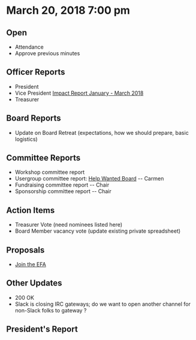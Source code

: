# March 20, 2018 7:00 pm

## Open
* Attendance
* Approve previous minutes

## Officer Reports
* President
* Vice President [Impact Report January - March 2018](https://docs.google.com/presentation/d/1_nhWVkMeR6LM9WPeDyOUAISOa_th_Nr8XJ2Tfk6WFzc/edit?usp=sharing)
* Treasurer

## Board Reports
* Update on Board Retreat (expectations, how we should prepare, basic logistics)

## Committee Reports

* Workshop committee report
* Usergroup committee report: [Help Wanted Board](https://techlahoma.github.io/help-wanted/) -- Carmen
* Fundraising committee report -- Chair
* Sponsorship committee report -- Chair

## Action Items
* Treasurer Vote (need nominees listed here)
* Board Member vacancy vote (update existing private spreadsheet)

## Proposals
* [Join the EFA](https://supporters.eff.org/join-efa)

## Other Updates
* 200 OK
* Slack is closing IRC gateways; do we want to open another channel for non-Slack folks to gateway ?

## President's Report 
